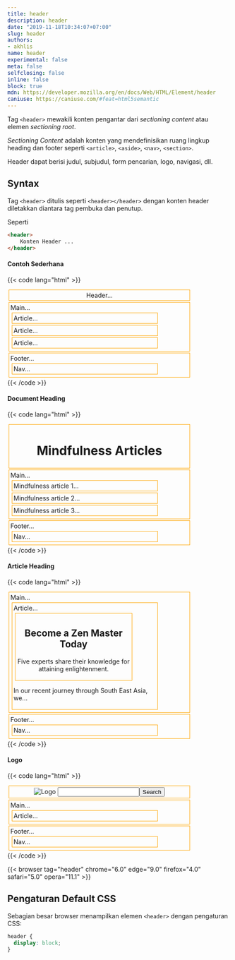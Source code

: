 ```yaml
---
title: header
description: header
date: "2019-11-18T10:34:07+07:00"
slug: header
authors:
- akhlis
name: header
experimental: false
meta: false
selfclosing: false
inline: false
block: true
mdn: https://developer.mozilla.org/en/docs/Web/HTML/Element/header
caniuse: https://caniuse.com/#feat=html5semantic
---
```


Tag `<header>` mewakili konten pengantar dari _sectioning content_ atau elemen _sectioning root_.

_Sectioning Content_ adalah konten yang mendefinisikan ruang lingkup heading dan footer seperti `<article>`, `<aside>`, `<nav>`, `<section>`.

Header dapat berisi judul, subjudul, form pencarian, logo, navigasi, dll.

## Syntax

Tag `<header>` ditulis seperti `<header></header>` dengan konten header diletakkan diantara tag pembuka dan penutup.

Seperti

```html
<header>
	Konten Header ...
</header>
```

#### Contoh Sederhana

{{< code lang="html" >}}
<!DOCTYPE html>
<title>Example</title>
<style>
  .example header,
  .example article,
  .example footer,
  .example main,
  .example nav {
    border: 1px solid orange;
    padding: 3px;
    margin: 3px;
    width: 50%;
  }

  .example header {
    background: #FDF7D3;
  }
</style>
<div class="example">
  <header>Header...</header>
  <main>
    Main...
    <article>Article...</article>
    <article>Article...</article>
    <article>Article...</article>
  </main>
  <footer>Footer...
    <nav>Nav...</nav>
  </footer>
</div>
{{< /code >}}

#### Document Heading

{{< code lang="html" >}}
<!DOCTYPE html>
<title>Example</title>
<style>
  .example header,
  .example article,
  .example footer,
  .example main,
  .example nav {
    border: 1px solid orange;
    padding: 3px;
    margin: 3px;
    width: 80%;
  }

  .example header {
    background: #FDF7D3;
  }
</style>
<div class="example">
  <header>
    <h1>Mindfulness Articles</h1>
  </header>
  <main>
    Main...
    <article>
      Mindfulness article 1...
    </article>
    <article>
      Mindfulness article 2...
    </article>
    <article>
      Mindfulness article 3...
    </article>
  </main>
  <footer>Footer...
    <nav>Nav...</nav>
  </footer>
</div>
{{< /code >}}

#### Article Heading

{{< code lang="html" >}}
<!DOCTYPE html>
<title>Example</title>
<style>
  .example header,
  .example article,
  .example footer,
  .example main,
  .example nav {
    border: 1px solid orange;
    padding: 3px;
    margin: 3px;
    width: 80%;
  }

  .example header {
    background: #FDF7D3;
  }

  .example header>p {
    font-weight: bold;
  }
</style>
<div class="example">
  <main>
    Main...
    <article>
      Article...
      <header>
        <h1>Become a Zen Master Today</h1>
        <p>Five experts share their knowledge for attaining enlightenment.</p>
      </header>
      <p>In our recent journey through South East Asia, we...</p>
    </article>
  </main>
  <footer>Footer...
    <nav>Nav...</nav>
  </footer>
</div>
{{< /code >}}

#### Logo

{{< code lang="html" >}}
<!DOCTYPE html>
<title>Example</title>
<style>
  .example header,
  .example article,
  .example footer,
  .example main,
  .example nav {
    border: 1px solid orange;
    padding: 3px;
    margin: 3px;
    width: 80%;
  }

  .example header {
    background: #FDF7D3;
  }
</style>
<div class="example">
  <header>
    <img src="/images/logo-hijacket-solid.png" alt="Logo">
    <input type="search" name="q"><input type="submit" value="Search">
  </header>
  <main>
    Main...
    <article>
      Article...
    </article>
  </main>
  <footer>Footer...
    <nav>Nav...</nav>
  </footer>
</div>
{{< /code >}}


{{< browser tag="header" chrome="6.0" edge="9.0" firefox="4.0" safari="5.0" opera="11.1" >}}

## Pengaturan Default CSS

Sebagian besar browser menampilkan elemen `<header>` dengan pengaturan CSS:

```css
header {
  display: block;
}
```
